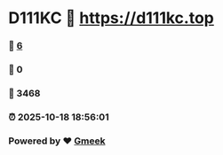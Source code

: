 # D111KC :link: https://d111kc.top 
### :page_facing_up: [6](https://d111kc.top/tag.html) 
### :speech_balloon: 0 
### :hibiscus: 3468 
### :alarm_clock: 2025-10-18 18:56:01 
### Powered by :heart: [Gmeek](https://github.com/Meekdai/Gmeek)
